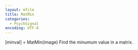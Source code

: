 ```yaml
---
layout: mfile
title: MatMin
categories:
  - PsychSignal
encoding: UTF-8
---
```


[minval] = MatMin(image)
Find the minumum value in a matrix.